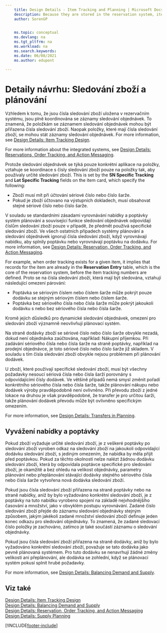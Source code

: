 ```yaml
---
    title: Design Details - Item Tracking and Planning | Microsoft Docs
    description: Because they are stored in the reservation system, item tracking numbers are fully coordinated with order tracking records.
    author: SorenGP

    
    ms.topic: conceptual
    ms.devlang: na
    ms.tgt_pltfrm: na
    ms.workload: na
    ms.search.keywords:
    ms.date: 06/08/2021
    ms.author: edupont

---
```

# Detaily návrhu: Sledování zboží a plánování
Vzhledem k tomu, že jsou čísla sledování zboží uložena v rezervačním systému, jsou plně koordinována se záznamy sledování objednávek. To znamená, že položkám se záznamem sledování objednávek mohou být přiřazena čísla sledování zboží. Naopak položky, které mají čísla sledování zboží, se mohou stát záznamy sledování objednávek. For more information, see [Design Details: Item Tracking Design](design-details-item-tracking-design.md).

For more information about the integrated systems, see [Design Details: Reservations, Order Tracking, and Action Messaging](design-details-reservation-order-tracking-and-action-messaging.md).

Protože sledování objednávek se týká pouze konkrétní aplikace na položky, vztahuje se koordinace s čísly sledování zboží pouze na položky tak, aby používaly určité sledování zboží. This is set by the **SN Specific Tracking** and **Lot Specific Tracking** fields on the item card, which specify the following:

- Zboží musí mít při účtování sériové číslo nebo číslo šarže.
- Pokud je zboží účtovano na výstupních dokladech, musí obsahovat stejné sériové číslo nebo číslo šarže.

V souladu se standardními zásadami vyrovnávání nabídky a poptávky systém plánování a související funkce sledování objednávek odpovídají číslům sledování zboží pouze v případě, že předmět používá specifické sledování zboží. Ve všech ostatních případech systémy plánování a sledování objednávek ignorují čísla sledování zboží, když vyrovnávají nabídku, aby splnily poptávku nebo vyrovnávají poptávku na dodávku. For more information, see [Design Details: Reservation, Order Tracking, and Action Messaging](design-details-reservation-order-tracking-and-action-messaging.md).

For example, when order tracking exists for a given item, it implies that records for the item are already in the **Reservation Entry** table, which is the core of the reservation system, before the item tracking numbers are defined. Proto se na čísla sledování zboží, která mají být sledována, vztahují následující omezení párování:

- Poptávka se sériovým číslem nebo číslem šarže může pokrýt pouze dodávku se stejným sériovým číslem nebo číslem šarže.
- Poptávka bez sériového čísla nebo čísla šarže může pokrýt jakoukoli dodávku s nebo bez sériového čísla nebo čísla šarže.

Kromě jejich důsledků pro dynamické sledování objednávek, omezení pro sledování zboží významně neovlivňují plánovací systém.

Na straně dodávky zboží se sériové číslo nebo číslo šarže obvykle nezadá, dokud není objednávka zaúčtována, například: Nákupní příjemkou. Při zadávání sériového čísla nebo čísla šarže na straně poptávky, například na prodejní objednávce, je toto sériové číslo nebo číslo šarže již skladem. V souladu s tím čísla sledování zboží obvykle nejsou problémem při plánování dodávek.

U zboží, které používají specifické sledování zboží, musí být všechny požadavky nesoucí sériová čísla nebo čísla šarží porovnány s odpovídajícími čísly dodávek. Ve většině případů nemá smysl změnit pořadí konkrétního sériového čísla nebo čísla šarže, takže plánování nákupu nebo dodávek výroby pravděpodobně není ovlivněno. Při převodu zboží z jedné lokace na druhou je však pravděpodobné, že transfer je pro určitou šarži, takže plánování dodávek převodu může být ovlivněno specifickým omezením.

For more information, see [Design Details: Transfers in Planning](design-details-transfers-in-planning.md).

## Vyvážení nabídky a poptávky
Pokud zboží vyžaduje určité sledování zboží, je z veškeré poptávky po sledování zboží vyroben odkaz na sledování zboží na jakoukoli odpovídající dodávku sledování zboží, s jediným omezením, že nabídka by měla přijít před poptávkou. Pokud za těchto okolností nelze nalézt žádnou dodávku sledování zboží, která by odpovídala poptávce specifické pro sledování zboží, je okamžitě a bez ohledu na velikost objednávky, parametry plánování nebo přeplánování stávající dodávky stejného sériového čísla nebo čísla šarže vytvořena nová dodávka sledování zboží.

Pokud jsou čísla sledování zboží přiřazena na straně poptávky nebo na straně nabídky, aniž by bylo vyžadováno konkrétní sledování zboží, je z poptávky na tuto nabídku vyrobeno spojení na základě nejvhodnějšího časování a množství, jako v obvyklém postupu vyrovnávání. Zadané číslo sledování zboží přejde do záznamu sledování objednávky stejným způsobem, jakým jakékoli zadané množství sledování zboží definuje jeden konec odkazu pro sledování objednávky. To znamená, že zadané sledovací číslo položky je zachováno, zatímco je také součástí záznamu o sledování objednávky.

Pokud jsou čísla sledování zboží přiřazena na straně dodávky, aniž by bylo vyžadováno konkrétní sledování zboží, považuje se tato dodávka jako pevně plánovaná systémem. Pro tuto dodávku se nenavrhují žádné změny velikosti ani přeplánování, ale dodávka se zohlední, když se plánovací systém pokusí splnit hrubé požadavky.

For more information, see [Design Details: Balancing Demand and Supply](design-details-balancing-demand-and-supply.md).

## Viz také
[Design Details: Item Tracking Design](design-details-item-tracking-design.md)  
[Design Details: Balancing Demand and Supply](design-details-balancing-demand-and-supply.md)  
[Design Details: Reservation, Order Tracking, and Action Messaging](design-details-reservation-order-tracking-and-action-messaging.md)   
[Design Details: Supply Planning](design-details-supply-planning.md)


[!INCLUDE[footer-include](includes/footer-banner.md)]